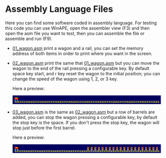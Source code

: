 # Assembly Language Files

Here you can find some software coded in assembly language. For testing this code you can use WinAPE, open the assembler view (F3) and then open the asm file you want to test, then you can assemble the file or assemble and run (F9).

- [01_wagon.asm](01_wagon.asm) print a wagon and a rail, you can set the memory address of both items in order to print where you want in the screen.

- [02_wagon.asm](02_wagon.asm) print the same that [01_wagon.asm](01_wagon.asm) but you can move the wagon to the end of the rail pressing a configurable key. By default space key start, and r key reset the wagon to the initial position; you can change the speed of the wagon using 1, 2, or 3 key.

  Here a preview:
  
  ![02_wagon.gif](doc/02_wagon.gif)

- [03_wagon.asm](03_wagon.asm) is the same as [02_wagon.asm](02_wagon.asm) but a row of barrels are added, you can stop the wagon pressing a configurable key, by default the stop key is the space. If you don't press the stop key, the wagon will stop just before the first barrel.

  Here a preview:
  
  ![03_wagon.gif](doc/03_wagon.gif)
